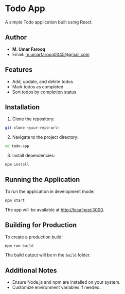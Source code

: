 # Todo App

A simple Todo application built using React.

## Author

* **M. Umar Farooq**
* Email: [m.umarfarooq0045@gmail.com](mailto:m.umarfarooq0045@gmail.com)

## Features

* Add, update, and delete todos
* Mark todos as completed
* Sort todos by completion status

## Installation

1. Clone the repository:

```bash
git clone <your-repo-url>
```

2. Navigate to the project directory:

```bash
cd todo-app
```

3. Install dependencies:

```bash
npm install
```

## Running the Application

To run the application in development mode:

```bash
npm start
```

The app will be available at [http://localhost:3000](http://localhost:3000).

## Building for Production

To create a production build:

```bash
npm run build
```

The build output will be in the `build` folder.

## Additional Notes

* Ensure Node.js and npm are installed on your system.
* Customize environment variables if needed.
